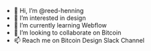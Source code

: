 - 👋 Hi, I’m @reed-henning
- 👀 I’m interested in design
- 🌱 I’m currently learning Webflow
- 💞️ I’m looking to collaborate on Bitcoin
- 📫 Reach me on Bitcoin Design Slack Channel

<!---
reed-henning/reed-henning is a ✨ special ✨ repository because its `README.md` (this file) appears on your GitHub profile.
You can click the Preview link to take a look at your changes.
--->
